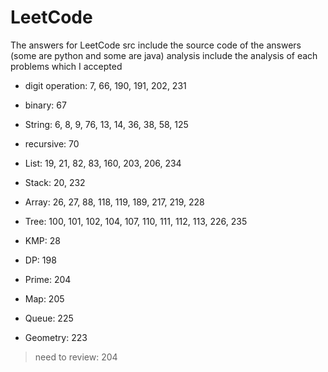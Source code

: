 # LeetCode
The answers for LeetCode
src include the source code of the answers (some are python and some are java)
analysis include the analysis of each problems which I accepted

 - digit operation: 7, 66, 190, 191, 202, 231
 - binary: 67
 - String: 6, 8, 9, 76, 13, 14, 36, 38, 58, 125
 - recursive: 70
 
 - List: 19, 21, 82, 83, 160, 203, 206, 234
 - Stack: 20, 232
 - Array: 26, 27, 88, 118, 119, 189, 217, 219, 228
 - Tree: 100, 101, 102, 104, 107, 110, 111, 112, 113, 226, 235
 
 - KMP: 28
 - DP: 198
 - Prime: 204
 - Map: 205
 - Queue: 225
 
 - Geometry: 223
 
 
 > need to review: 204
